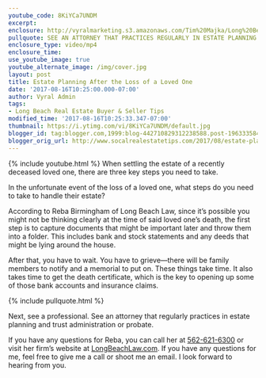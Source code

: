 ```yaml
---
youtube_code: 8KiYCa7UNDM
excerpt:
enclosure: http://vyralmarketing.s3.amazonaws.com/Tim%20Majka/Long%20Beach%20Real%20Estate%20Agent-%20Estate%20Planning%20After%20the%20Loss%20of%20a%20Loved%20One.mp4
pullquote: SEE AN ATTORNEY THAT PRACTICES REGULARLY IN ESTATE PLANNING AND TRUST ADMINISTRATION OR PROBATE.
enclosure_type: video/mp4
enclosure_time:
use_youtube_image: true
youtube_alternate_image: /img/cover.jpg
layout: post
title: Estate Planning After the Loss of a Loved One
date: '2017-08-16T10:25:00.000-07:00'
author: Vyral Admin
tags:
- Long Beach Real Estate Buyer & Seller Tips
modified_time: '2017-08-16T10:25:33.347-07:00'
thumbnail: https://i.ytimg.com/vi/8KiYCa7UNDM/default.jpg
blogger_id: tag:blogger.com,1999:blog-442710829312238588.post-1963335847141106190
blogger_orig_url: http://www.socalrealestatetips.com/2017/08/estate-planning-after-loss-of-loved-one.html
---
```

{% include youtube.html %}
When settling the estate of a recently deceased loved one, there are three key steps you need to take.

In the unfortunate event of the loss of a loved one, what steps do you need to take to handle their estate?

According to Reba Birmingham of Long Beach Law, since it’s possible you might not be thinking clearly at the time of said loved one’s death, the first step is to capture documents that might be important later and throw them into a folder. This includes bank and stock statements and any deeds that might be lying around the house.

After that, you have to wait. You have to grieve—there will be family members to notify and a memorial to put on. These things take time. It also takes time to get the death certificate, which is the key to opening up some of those bank accounts and insurance claims.

{% include pullquote.html %}

Next, see a professional. See an attorney that regularly practices in estate planning and trust administration or probate.

If you have any questions for Reba, you can call her at <a href="tel:562-621-6300">562-621-6300</a> or visit her firm’s website at <a href="http://longbeachlaw.com/" target="_blank">LongBeachLaw.com</a>. If you have any questions for me, feel free to give me a call or shoot me an email. I look forward to hearing from you.
